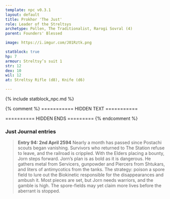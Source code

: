 ```yaml
---
template: npc v0.3.1
layout: default
title: Prokhor 'The Just'
role: Leader of the Streltsys
archetype: Pollen, The Traditionalist, Rarogi Sovral (4)
parent: Founders' Blessed

image: https://i.imgur.com/J01Rztk.png

statblock: true
hp: 7
armour: Streltsy’s suit 1
str: 12
dex: 10
wil: 12
at: Streltsy Rifle (d8), Knife (d6)

---
```


{% include statblock_npc.md %}

{% comment %} =========== HIDDEN TEXT ===========

========== HIDDEN ENDS ========= {% endcomment %}

### Just Journal entries

> **Entry 94: 2nd April 2594** Nearly a month has passed since Postachi scouts began vanishing. Survivors who returned to The Station refuse to leave, and the railroad is crippled. With the Elders placing a bounty, Jorn steps forward. Jorn’s plan is as bold as it is dangerous. He gathers metal from Servicers, gunpowder and Piercers from Shtukars, and liters of antimycotics from the tanks. The strategy: poison a spore field to lure out the Biokinetic responsible for the disappearances and ambush it. Most pieces are set, but Jorn needs warriors, and the gamble is high. The spore-fields may yet claim more lives before the aberrant is stopped.
